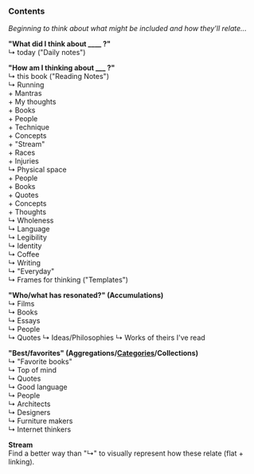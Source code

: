 ### Contents
*Beginning to think about what might be included and how they'll relate...*


**"What did I think about ____ ?"**  
  ↳ today ("Daily notes")


**"How am I thinking about ___ ?"**  
  ↳ this book ("Reading Notes")  
  ↳ Running  
    + Mantras  
    + My thoughts  
    + Books  
    + People  
    + Technique  
    + Concepts  
    + "Stream"  
    + Races  
    + Injuries  
  ↳ Physical space  
    + People  
    + Books  
    + Quotes  
    + Concepts  
    + Thoughts  
  ↳ Wholeness   
  ↳ Language  
  ↳ Legibility  
  ↳ Identity  
  ↳ Coffee  
  ↳ Writing  
  ↳ "Everyday"  
  ↳ Frames for thinking ("Templates")  


**"Who/what has resonated?" (Accumulations)**  
  ↳ Films  
  ↳ Books  
  ↳ Essays  
  ↳ People  
    ↳ Quotes
    ↳ Ideas/Philosophies
    ↳ Works of theirs I've read


**"Best/favorites" (Aggregations/[Categories](https://en.wikipedia.org/wiki/Help:Category)/Collections)**  
↳ "Favorite books"  
↳ Top of mind    
↳ Quotes  
↳ Good language  
↳ People  
  ↳ Architects  
  ↳ Designers  
  ↳ Furniture makers  
  ↳ Internet thinkers  

**Stream**  
Find a better way than "↳" to visually represent how these relate (flat + linking).
